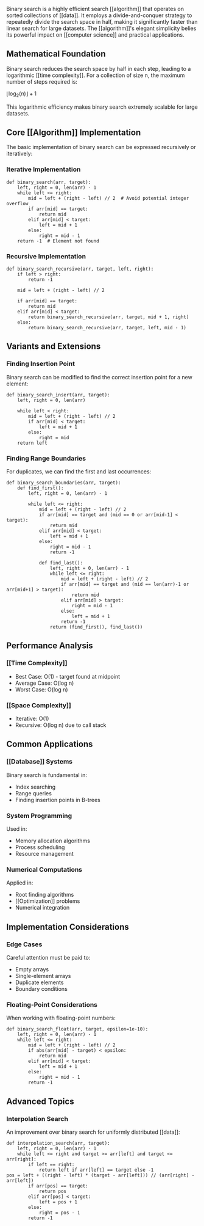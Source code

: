 Binary search is a highly efficient search [[algorithm]] that operates on sorted collections of [[data]]. It employs a divide-and-conquer strategy to repeatedly divide the search space in half, making it significantly faster than linear search for large datasets. The [[algorithm]]'s elegant simplicity belies its powerful impact on [[computer science]] and practical applications.

## Mathematical Foundation

Binary search reduces the search space by half in each step, leading to a logarithmic [[time complexity]]. For a collection of size n, the maximum number of steps required is:

$\lfloor \log_2(n) \rfloor + 1$

This logarithmic efficiency makes binary search extremely scalable for large datasets.

## Core [[Algorithm]] Implementation

The basic implementation of binary search can be expressed recursively or iteratively:

### Iterative Implementation

```
def binary_search(arr, target):
	left, right = 0, len(arr) - 1
	while left <= right:
		mid = left + (right - left) // 2  # Avoid potential integer overflow
		if arr[mid] == target:
			return mid
		elif arr[mid] < target:
			left = mid + 1
		else:
			right = mid - 1
	return -1  # Element not found
```

### Recursive Implementation

```
def binary_search_recursive(arr, target, left, right):
	if left > right:
		return -1
		
	mid = left + (right - left) // 2
	
	if arr[mid] == target:
		return mid
	elif arr[mid] < target:
		return binary_search_recursive(arr, target, mid + 1, right)
	else:
		return binary_search_recursive(arr, target, left, mid - 1)
```

## Variants and Extensions

### Finding Insertion Point

Binary search can be modified to find the correct insertion point for a new element:

```
def binary_search_insert(arr, target):
	left, right = 0, len(arr)
	
	while left < right:
		mid = left + (right - left) // 2
		if arr[mid] < target:
			left = mid + 1
		else:
			right = mid
	return left
```

### Finding Range Boundaries

For duplicates, we can find the first and last occurrences:

```
def binary_search_boundaries(arr, target):
	def find_first():
		left, right = 0, len(arr) - 1
		
		while left <= right:
			mid = left + (right - left) // 2
			if arr[mid] == target and (mid == 0 or arr[mid-1] < target):
				return mid
			elif arr[mid] < target:
				left = mid + 1
			else:
				right = mid - 1
				return -1
				
			def find_last():
				left, right = 0, len(arr) - 1
				while left <= right:
					mid = left + (right - left) // 2
					if arr[mid] == target and (mid == len(arr)-1 or arr[mid+1] > target):
						return mid
					elif arr[mid] > target:
						right = mid - 1
					else:
						left = mid + 1
					return -1
				return (find_first(), find_last())
```

## Performance Analysis

### [[Time Complexity]]

- Best Case: O(1) - target found at midpoint
- Average Case: O(log n)
- Worst Case: O(log n)

### [[Space Complexity]]

- Iterative: O(1)
- Recursive: O(log n) due to call stack

## Common Applications

### [[Database]] Systems

Binary search is fundamental in:

- Index searching
- Range queries
- Finding insertion points in B-trees

### System Programming

Used in:

- Memory allocation algorithms
- Process scheduling
- Resource management

### Numerical Computations

Applied in:

- Root finding algorithms
- [[Optimization]] problems
- Numerical integration

## Implementation Considerations

### Edge Cases

Careful attention must be paid to:

- Empty arrays
- Single-element arrays
- Duplicate elements
- Boundary conditions

### Floating-Point Considerations

When working with floating-point numbers:

```
def binary_search_float(arr, target, epsilon=1e-10):
	left, right = 0, len(arr) - 1
	while left <= right:
		mid = left + (right - left) // 2
		if abs(arr[mid] - target) < epsilon:
			return mid
		elif arr[mid] < target:
			left = mid + 1
		else:
			right = mid - 1
		return -1
```

## Advanced Topics

### Interpolation Search

An improvement over binary search for uniformly distributed [[data]]:

```
def interpolation_search(arr, target):
	left, right = 0, len(arr) - 1
	while left <= right and target >= arr[left] and target <= arr[right]:
		if left == right:
			return left if arr[left] == target else -1                     pos = left + ((right - left) * (target - arr[left])) // (arr[right] - arr[left])
		if arr[pos] == target:
			return pos
		elif arr[pos] < target:
			left = pos + 1
		else:
			right = pos - 1
		return -1
```